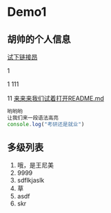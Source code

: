 # Demo1

## 胡帅的个人信息  
[试下链接昂](demo1.md#多级列表)

1

1
111





11
[来来来我们试着打开README.md](README.md)



```javascript
哟哟哟
让我们来一段语法高亮
console.log("考研还是就业")
```















## 多级列表
1. 哦，是王尼美
 1. 9999
 2. sdflkjaslk
  1. 草
 3. asdf
2. skr
